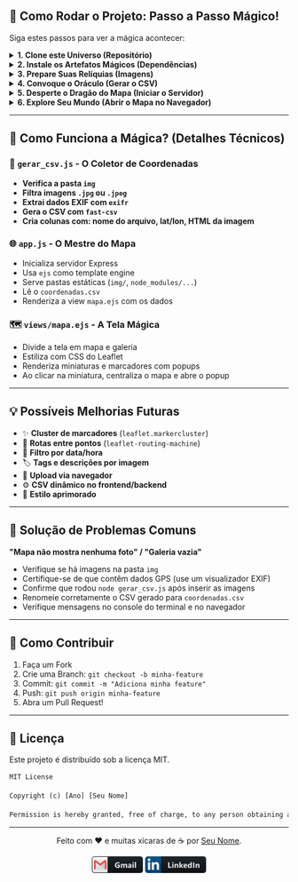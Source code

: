 
## 🚀 Como Rodar o Projeto: Passo a Passo Mágico!

Siga estes passos para ver a mágica acontecer:

<details>
  <summary><strong>1. Clone este Universo (Repositório)</strong></summary>

  Abra seu terminal e execute:

  ```bash
  git clone https://github.com/SEU_USUARIO/SEU_REPOSITORIO.git
  cd SEU_REPOSITORIO
  ```

  Substitua `SEU_USUARIO/SEU_REPOSITORIO` pelo caminho real do seu projeto.
</details>

<details>
  <summary><strong>2. Instale os Artefatos Mágicos (Dependências)</strong></summary>

  No terminal, dentro da pasta do projeto, execute:

  ```bash
  npm install
  ```

  Isso instalará todas as bibliotecas listadas no `package.json`.
</details>

<details>
  <summary><strong>3. Prepare Suas Relíquias (Imagens)</strong></summary>

  - Crie uma pasta chamada `img` na raiz do seu projeto (se ainda não existir).  
  - Copie suas fotos no formato `.jpg` ou `.jpeg` que contenham dados de geolocalização (GPS) para dentro desta pasta `img`.

  📸 Dica: A maioria dos smartphones modernos salva automaticamente as coordenadas GPS nas fotos se a permissão de localização estiver ativa para a câmera.

  Exemplo:

  ```
  SEU_REPOSITORIO/
  ├── img/
  │   ├── foto_praia.jpg
  │   ├── montanha_aventura.jpeg
  │   └── selfie_viagem.jpg
  └── ... (outros arquivos do projeto)
  ```
</details>

<details>
  <summary><strong>4. Convoque o Oráculo (Gerar o CSV)</strong></summary>

  Este passo é crucial! O script `gerar_csv.js` vai ler suas imagens na pasta `img`, extrair as coordenadas e criar um arquivo CSV.

  No terminal, execute:

  ```bash
  node gerar_csv.js
  ```

  Após a execução, você verá mensagens no console:

  ```
  📂 Imagens encontradas na pasta "img": X
  ✅ CSV gerado com sucesso: coordenadas-DD-MM-AAAA.csv
  ```

  ⚠️ **ATENÇÃO IMPORTANTE!** ⚠️  
  O script gera um arquivo chamado `coordenadas-DD-MM-AAAA.csv`, mas o `app.js` espera um arquivo chamado `coordenadas.csv`.

  Portanto, você tem duas opções:

  1. **Renomeie o arquivo gerado**: após rodar `gerar_csv.js`, renomeie o CSV gerado para `coordenadas.csv`.
  2. **OU Modifique o `app.js`**: altere a linha que lê o arquivo para aceitar o nome gerado dinamicamente.

</details>

<details>
  <summary><strong>5. Desperte o Dragão do Mapa (Iniciar o Servidor)</strong></summary>

  Agora que o `coordenadas.csv` está pronto e corretamente nomeado, inicie o servidor:

  ```bash
  node app.js
  ```

  Você verá a mensagem:

  ```
  🗺️ Mapa disponível em: http://localhost:3000
  ```
</details>

<details>
  <summary><strong>6. Explore Seu Mundo (Abrir o Mapa no Navegador)</strong></summary>

  Abra seu navegador e acesse:

  ```
  http://localhost:3000
  ```

  🎉 Parabéns! Você verá um mapa com suas fotos marcadas e uma galeria ao lado.
</details>

---

## 🔧 Como Funciona a Mágica? (Detalhes Técnicos)

### 📜 `gerar_csv.js` - O Coletor de Coordenadas

- **Verifica a pasta `img`**  
- **Filtra imagens `.jpg` ou `.jpeg`**  
- **Extrai dados EXIF com `exifr`**  
- **Gera o CSV com `fast-csv`**  
- **Cria colunas com: nome do arquivo, lat/lon, HTML da imagem**

### 🌐 `app.js` - O Mestre do Mapa

- Inicializa servidor Express  
- Usa `ejs` como template engine  
- Serve pastas estáticas (`img/`, `node_modules/...`)  
- Lê o `coordenadas.csv`  
- Renderiza a view `mapa.ejs` com os dados

### 🗺️ `views/mapa.ejs` - A Tela Mágica

- Divide a tela em mapa e galeria  
- Estiliza com CSS do Leaflet  
- Renderiza miniaturas e marcadores com popups  
- Ao clicar na miniatura, centraliza o mapa e abre o popup

---

## 💡 Possíveis Melhorias Futuras

- ✨ **Cluster de marcadores** (`leaflet.markercluster`)  
- 🧭 **Rotas entre pontos** (`leaflet-routing-machine`)  
- 📅 **Filtro por data/hora**  
- 🏷️ **Tags e descrições por imagem**  
- 💾 **Upload via navegador**  
- ⚙️ **CSV dinâmico no frontend/backend**  
- 🎨 **Estilo aprimorado**

---

## 🤔 Solução de Problemas Comuns

**"Mapa não mostra nenhuma foto" / "Galeria vazia"**

- Verifique se há imagens na pasta `img`
- Certifique-se de que contêm dados GPS (use um visualizador EXIF)
- Confirme que rodou `node gerar_csv.js` após inserir as imagens
- Renomeie corretamente o CSV gerado para `coordenadas.csv`
- Verifique mensagens no console do terminal e no navegador

---

## 🤝 Como Contribuir

1. Faça um Fork  
2. Crie uma Branch: `git checkout -b minha-feature`  
3. Commit: `git commit -m "Adiciona minha feature"`  
4. Push: `git push origin minha-feature`  
5. Abra um Pull Request!

---

## 📜 Licença

Este projeto é distribuído sob a licença MIT.

```txt
MIT License

Copyright (c) [Ano] [Seu Nome]

Permission is hereby granted, free of charge, to any person obtaining a copy...
```

---

<div align="center">
  <p>Feito com ❤️ e muitas xícaras de ☕ por <a href="https://github.com/SEU_USUARIO">Seu Nome</a>.</p>
  <a href="mailto:seu_email@exemplo.com"><img src="https://raw.githubusercontent.com/MikeCodesDotNET/ColoredBadges/master/svg/social/gmail.svg" alt="Gmail" height="30"></a>
  <a href="https://www.linkedin.com/in/seu_linkedin/" target="_blank"><img src="https://raw.githubusercontent.com/MikeCodesDotNET/ColoredBadges/master/svg/social/linkedin.svg" alt="LinkedIn" height="30"></a>
</div>
